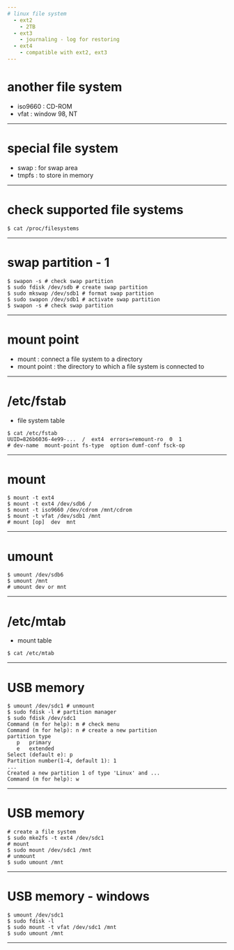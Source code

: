 ```yaml
---
# linux file system
  - ext2
    - 2TB
  - ext3
    - journaling - log for restoring
  - ext4
    - compatible with ext2, ext3
---
```

# another file system
  - iso9660 : CD-ROM
  - vfat : window 98, NT
---
# special file system
  - swap : for swap area
  - tmpfs : to store in memory
---
# check supported file systems
```
$ cat /proc/filesystems
```
---
# swap partition - 1
```
$ swapon -s # check swap partition
$ sudo fdisk /dev/sdb # create swap partition
$ sudo mkswap /dev/sdb1 # format swap partition
$ sudo swapon /dev/sdb1 # activate swap partition
$ swapon -s # check swap partition
```
---
# mount point
  - mount : connect a file system to a directory
  - mount point : the directory to which a file system is connected to
---
# /etc/fstab
  - file system table
```
$ cat /etc/fstab
UUID=826b6036-4e99-...  /  ext4  errors=remount-ro  0  1
# dev-name  mount-point fs-type  option dumf-conf fsck-op
```
---
# mount 
```
$ mount -t ext4
$ mount -t ext4 /dev/sdb6 /
$ mount -t iso9660 /dev/cdrom /mnt/cdrom
$ mount -t vfat /dev/sdb1 /mnt
# mount [op]  dev  mnt
```
---
# umount
```
$ umount /dev/sdb6
$ umount /mnt
# umount dev or mnt
```
---
# /etc/mtab
  - mount table
```
$ cat /etc/mtab
```
---
# USB memory
```
$ umount /dev/sdc1 # unmount
$ sudo fdisk -l # partition manager
$ sudo fdisk /dev/sdc1 
Command (m for help): m # check menu
Command (m for help): n # create a new partition
partition type
   p   primary
   e   extended
Select (default e): p
Partition number(1-4, default 1): 1
...
Created a new partition 1 of type 'Linux' and ...
Command (m for help): w
```
---
# USB memory
```
# create a file system
$ sudo mke2fs -t ext4 /dev/sdc1
# mount
$ sudo mount /dev/sdc1 /mnt
# unmount
$ sudo umount /mnt
```
---
# USB memory - windows
```
$ umount /dev/sdc1
$ sudo fdisk -l
$ sudo mount -t vfat /dev/sdc1 /mnt
$ sudo umount /mnt
```
---



